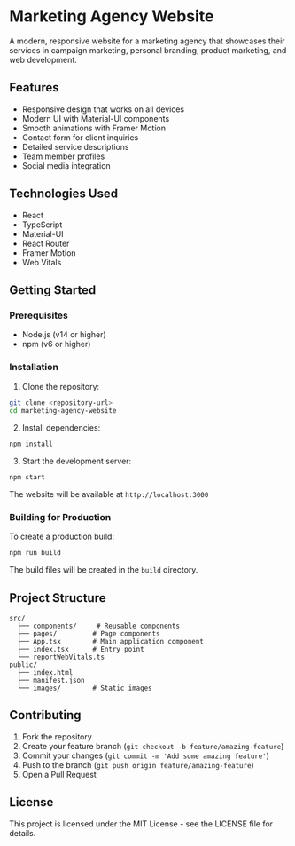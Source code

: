 # Marketing Agency Website

A modern, responsive website for a marketing agency that showcases their services in campaign marketing, personal branding, product marketing, and web development.

## Features

- Responsive design that works on all devices
- Modern UI with Material-UI components
- Smooth animations with Framer Motion
- Contact form for client inquiries
- Detailed service descriptions
- Team member profiles
- Social media integration

## Technologies Used

- React
- TypeScript
- Material-UI
- React Router
- Framer Motion
- Web Vitals

## Getting Started

### Prerequisites

- Node.js (v14 or higher)
- npm (v6 or higher)

### Installation

1. Clone the repository:
```bash
git clone <repository-url>
cd marketing-agency-website
```

2. Install dependencies:
```bash
npm install
```

3. Start the development server:
```bash
npm start
```

The website will be available at `http://localhost:3000`

### Building for Production

To create a production build:

```bash
npm run build
```

The build files will be created in the `build` directory.

## Project Structure

```
src/
  ├── components/     # Reusable components
  ├── pages/         # Page components
  ├── App.tsx        # Main application component
  ├── index.tsx      # Entry point
  └── reportWebVitals.ts
public/
  ├── index.html
  ├── manifest.json
  └── images/        # Static images
```

## Contributing

1. Fork the repository
2. Create your feature branch (`git checkout -b feature/amazing-feature`)
3. Commit your changes (`git commit -m 'Add some amazing feature'`)
4. Push to the branch (`git push origin feature/amazing-feature`)
5. Open a Pull Request

## License

This project is licensed under the MIT License - see the LICENSE file for details. 